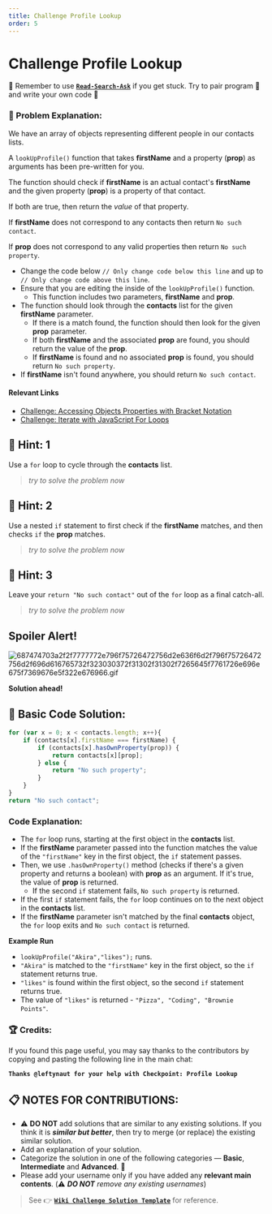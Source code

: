 ```yaml
---
title: Challenge Profile Lookup
order: 5
---
```

# Challenge Profile Lookup

:triangular_flag_on_post: Remember to use [**`Read-Search-Ask`**](FreeCodeCamp-Get-Help) if you get stuck. Try to pair program :busts_in_silhouette: and write your own code :pencil:

### :checkered_flag: Problem Explanation:

We have an array of objects representing different people in our contacts lists.

A `lookUpProfile()` function that takes **firstName** and a property (**prop**) as arguments has been pre-written for you.

The function should check if **firstName** is an actual contact's **firstName** and the given property (**prop**) is a property of that contact.

If both are true, then return the _value_ of that property.

If **firstName** does not correspond to any contacts then return `No such contact`.

If **prop** does not correspond to any valid properties then return `No such property`.

- Change the code below `// Only change code below this line` and up to `// Only change code above this line`.
- Ensure that you are editing the inside of the `lookUpProfile()` function.
  - This function includes two parameters, **firstName** and **prop**.
- The function should look through the **contacts** list for the given **firstName** parameter.
  - If there is a match found, the function should then look for the given **prop** parameter.
  - If both **firstName** and the associated **prop** are found, you should return the value of the **prop**.
  - If **firstName** is found and no associated **prop** is found, you should return `No such property`.
- If **firstName** isn't found anywhere, you should return `No such contact`.

#### Relevant Links

- [Challenge: Accessing Objects Properties with Bracket Notation](http://www.freecodecamp.com/challenges/accessing-objects-properties-with-bracket-notation)
- [Challenge: Iterate with JavaScript For Loops](http://www.freecodecamp.com/challenges/iterate-with-javascript-for-loops)

## :speech_balloon: Hint: 1

Use a `for` loop to cycle through the **contacts** list.

> _try to solve the problem now_

## :speech_balloon: Hint: 2

Use a nested `if` statement to first check if the **firstName** matches, and then checks `if` the **prop** matches.

> _try to solve the problem now_

## :speech_balloon: Hint: 3

Leave your `return "No such contact"` out of the `for` loop as a final catch-all.

> _try to solve the problem now_

## Spoiler Alert!

![687474703a2f2f7777772e796f75726472756d2e636f6d2f796f75726472756d2f696d616765732f323030372f31302f31302f7265645f7761726e696e675f7369676e5f322e676966.gif](https://files.gitter.im/FreeCodeCamp/Wiki/nlOm/thumb/687474703a2f2f7777772e796f75726472756d2e636f6d2f796f75726472756d2f696d616765732f323030372f31302f31302f7265645f7761726e696e675f7369676e5f322e676966.gif)

**Solution ahead!**

## :beginner: Basic Code Solution:

```javascript
for (var x = 0; x < contacts.length; x++){
    if (contacts[x].firstName === firstName) {
        if (contacts[x].hasOwnProperty(prop)) {
            return contacts[x][prop];
        } else {
            return "No such property";
        }
    }
}
return "No such contact";
```

### Code Explanation:

- The `for` loop runs, starting at the first object in the **contacts** list.
- If the **firstName** parameter passed into the function matches the value of the `"firstName"` key in the first object, the `if` statement passes.
- Then, we use `.hasOwnProperty()` method (checks if there's a given property and returns a boolean) with **prop** as an argument. If it's true, the value of **prop** is returned.
  - If the second `if` statement fails, `No such property` is returned.
- If the first `if` statement fails, the `for` loop continues on to the next object in the **contacts** list.
- If the **firstName** parameter isn't matched by the final **contacts** object, the `for` loop exits and `No such contact` is returned.

**Example Run**

- `lookUpProfile("Akira","likes");` runs.
- `"Akira"` is matched to the `"firstName"` key in the first object, so the `if` statement returns true.
- `"likes"` is found within the first object, so the second `if` statement returns true.
- The value of `"likes"` is returned - `"Pizza", "Coding", "Brownie Points"`.

### :trophy: Credits:

If you found this page useful, you may say thanks to the contributors by copying and pasting the following line in the main chat:

**`Thanks @leftynaut for your help with Checkpoint: Profile Lookup`**

## :clipboard: NOTES FOR CONTRIBUTIONS:

- :warning: **DO NOT** add solutions that are similar to any existing solutions. If you think it is **_similar but better_**, then try to merge (or replace) the existing similar solution.
- Add an explanation of your solution.
- Categorize the solution in one of the following categories &mdash; **Basic**, **Intermediate** and **Advanced**. :traffic_light:
- Please add your username only if you have added any **relevant main contents**. (:warning: **_DO NOT_** _remove any existing usernames_)

> See :point_right: [**`Wiki Challenge Solution Template`**](Wiki-Template-Challenge-Solution) for reference.

